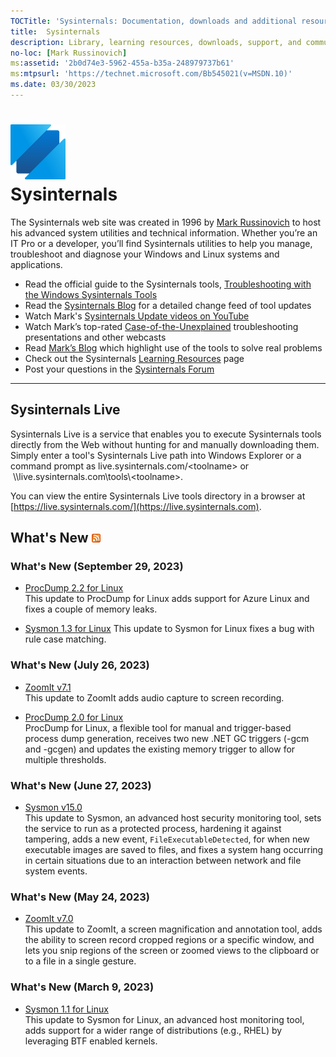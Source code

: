 ```yaml
---
TOCTitle: 'Sysinternals: Documentation, downloads and additional resources'
title:  Sysinternals
description: Library, learning resources, downloads, support, and community. Evaluate and find out how to install, deploy, and maintain Windows with Sysinternals utilities.
no-loc: [Mark Russinovich]
ms:assetid: '2b0d74e3-5962-455a-b35a-248979737b61'
ms:mtpsurl: 'https://technet.microsoft.com/Bb545021(v=MSDN.10)'
ms.date: 03/30/2023
---
```


# ![Sysinternals icon](media/index/Sysinternals.png)<br>Sysinternals
The Sysinternals web site was created in 1996 by [Mark Russinovich](https://blogs.technet.microsoft.com/markrussinovich/) to host his advanced system utilities and technical information. Whether you’re an IT Pro or a developer, you’ll find Sysinternals utilities to help you manage, troubleshoot and diagnose your Windows and Linux systems and applications.  
  -   Read the official guide to the Sysinternals tools, [Troubleshooting with the Windows Sysinternals Tools](~/resources/troubleshooting-book.md)
-   Read the [Sysinternals Blog](https://techcommunity.microsoft.com/t5/Sysinternals-Blog/bg-p/Sysinternals-Blog) for a detailed change feed of tool updates
-   Watch Mark's [Sysinternals Update videos on YouTube](https://www.youtube.com/playlist?list=PLhFhDWFYccZ_GvdJ11NZwaBAhwDCWmni_)
-   Watch Mark’s top-rated [Case-of-the-Unexplained](~/resources/webcasts.md) troubleshooting presentations and other webcasts
-   Read [Mark’s Blog](https://techcommunity.microsoft.com/t5/Windows-Blog-Archive/bg-p/Windows-Blog-Archive/label-name/Mark%20Russinovich) which highlight use of the tools to solve real problems
-   Check out the Sysinternals [Learning Resources](~/resources/index.md) page
-   Post your questions in the [Sysinternals Forum](https://aka.ms/sysint-forums)

---
## Sysinternals Live

Sysinternals Live is a service that enables you to execute Sysinternals tools directly from the Web without hunting for and manually downloading them. Simply enter a tool's Sysinternals Live path into Windows Explorer or a command prompt as live.sysinternals.com/&lt;toolname&gt; or  \\\\live.sysinternals.com\tools\\&lt;toolname&gt;.

You can view the entire Sysinternals Live tools directory in a browser at [https://live.sysinternals.com/](https://live.sysinternals.com).

## What's New [![RSS icon](media/index/rss.gif)](https://techcommunity.microsoft.com/plugins/custom/microsoft/o365/custom-blog-rss?board=Sysinternals-Blog)

### What's New (September 29, 2023)

- [ProcDump 2.2 for Linux](https://github.com/Sysinternals/ProcDump-for-Linux/releases/tag/2.2)  
This update to ProcDump for Linux adds support for Azure Linux and fixes a couple of memory leaks.

- [Sysmon 1.3 for Linux](https://github.com/Sysinternals/SysmonForLinux/releases/tag/1.3.0.0)
This update to Sysmon for Linux fixes a bug with rule case matching.

### What's New (July 26, 2023)

- [ZoomIt v7.1](~/downloads/zoomit.md)  
This update to ZoomIt adds audio capture to screen recording.

- [ProcDump 2.0 for Linux](https://github.com/Sysinternals/ProcDump-for-Linux)  
ProcDump for Linux, a flexible tool for manual and trigger-based process dump generation, receives two new .NET GC triggers (-gcm and -gcgen) and updates the existing memory trigger to allow for multiple thresholds.

### What's New (June 27, 2023)

- [Sysmon v15.0](~/downloads/sysmon.md)  
This update to Sysmon, an advanced host security monitoring tool, sets the service to run as a protected process, hardening it against tampering, adds a new event, `FileExecutableDetected`, for when new executable images are saved to files, and fixes a system hang occurring in certain situations due to an interaction between network and file system events.

### What's New (May 24, 2023)

- [ZoomIt v7.0](~/downloads/zoomit.md)  
This update to ZoomIt, a screen magnification and annotation tool, adds the ability to screen record cropped regions or a specific window, and lets you snip regions of the screen or zoomed views to the clipboard or to a file in a single gesture.

### What's New (March 9, 2023)

- [Sysmon 1.1 for Linux](https://github.com/Sysinternals/SysmonForLinux)  
This update to Sysmon for Linux, an advanced host monitoring tool, adds support for a wider range of distributions (e.g., RHEL) by leveraging BTF enabled kernels.
